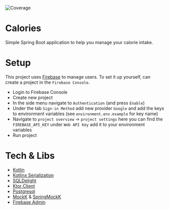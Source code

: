 ![Coverage](.github/badges/jacoco.svg)

# Calories

Simple Spring Boot application to help you manage your calorie intake.

# Setup

This project uses [Firebase](https://console.firebase.google.com/) to manage users.
To set it up yourself, can create a project in the `Firebase Console`.

* Login to Firebase Console
* Create new project
* In the side menu navigate to `Authentication` (and press `Enable`)
* Under the tab `Sign-in Method` add new provider `Google` and add the keys to environment variables (see
  `environment.env.example` for key name)
* Navigate to `project overview` -> `project settings` here you can find the `FIREBASE_API_KEY` under `Web API Key` add
  it to your environment variables
* Run project

# Tech & Libs

* [Kotlin](https://kotlinlang.org/)
* [Kotlinx Serialization](https://kotlinlang.org/docs/serialization.html)
* [SQLDelight](https://cashapp.github.io/sqldelight/2.0.2/)
* [Ktor Client](https://ktor.io/docs/client-create-new-application.html)
* [Postgresql](https://www.postgresql.org/)
* [MockK](https://mockk.io/) & [SpringMockK](https://github.com/Ninja-Squad/springmockk)
* [Firebase Admin](https://firebase.google.com/docs/admin/setup)
